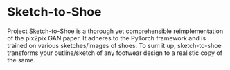 # Sketch-to-Shoe
Project Sketch-to-Shoe is a thorough yet comprehensible reimplementation of the pix2pix GAN paper. It adheres to the PyTorch framework and is trained on various sketches/images of shoes. To sum it up, sketch-to-shoe transforms your outline/sketch of any footwear design to a realistic copy of the same. 
